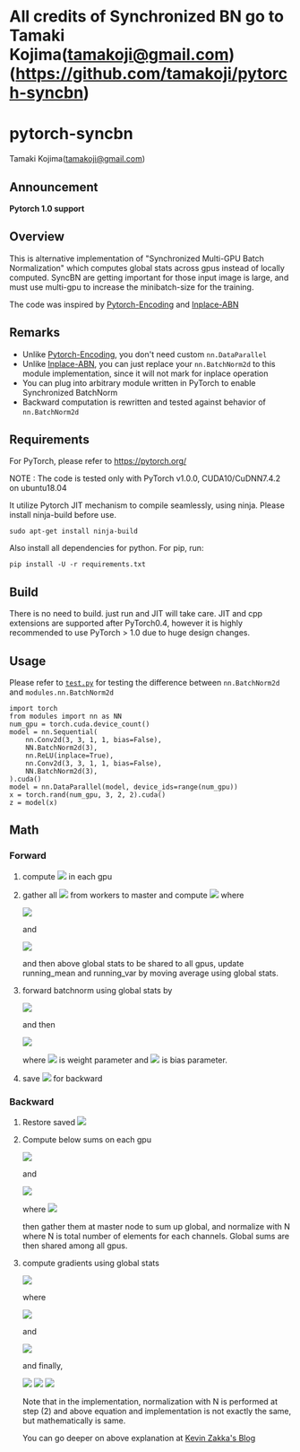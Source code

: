 # All credits of Synchronized BN go to Tamaki Kojima(tamakoji@gmail.com) (https://github.com/tamakoji/pytorch-syncbn)
# pytorch-syncbn

Tamaki Kojima(tamakoji@gmail.com)

## Announcement

**Pytorch 1.0 support**

## Overview
This is alternative implementation of "Synchronized Multi-GPU Batch Normalization" which computes global stats across gpus instead of locally computed. SyncBN are getting important for those input image is large, and must use multi-gpu to increase the minibatch-size for the training.

The code was inspired by [Pytorch-Encoding](https://github.com/zhanghang1989/PyTorch-Encoding) and [Inplace-ABN](https://github.com/mapillary/inplace_abn)

## Remarks
- Unlike [Pytorch-Encoding](https://github.com/zhanghang1989/PyTorch-Encoding), you don't need custom `nn.DataParallel`
- Unlike [Inplace-ABN](https://github.com/mapillary/inplace_abn), you can just replace your `nn.BatchNorm2d` to this module implementation, since it will not mark for inplace operation
- You can plug into arbitrary module written in PyTorch to enable Synchronized BatchNorm
- Backward computation is rewritten and tested against behavior of `nn.BatchNorm2d`

## Requirements
For PyTorch, please refer to https://pytorch.org/

NOTE : The code is tested only with PyTorch v1.0.0, CUDA10/CuDNN7.4.2 on ubuntu18.04

It utilize Pytorch JIT mechanism to compile seamlessly, using ninja. Please install ninja-build before use.

```
sudo apt-get install ninja-build
```

Also install all dependencies for python. For pip, run:


```
pip install -U -r requirements.txt
```

## Build

There is no need to build. just run and JIT will take care.
JIT and cpp extensions are supported after PyTorch0.4, however it is highly recommended to use PyTorch > 1.0 due to huge design changes.

## Usage

Please refer to [`test.py`](test.py) for testing the difference between `nn.BatchNorm2d` and `modules.nn.BatchNorm2d`

```
import torch
from modules import nn as NN
num_gpu = torch.cuda.device_count()
model = nn.Sequential(
    nn.Conv2d(3, 3, 1, 1, bias=False),
    NN.BatchNorm2d(3),
    nn.ReLU(inplace=True),
    nn.Conv2d(3, 3, 1, 1, bias=False),
    NN.BatchNorm2d(3),
).cuda()
model = nn.DataParallel(model, device_ids=range(num_gpu))
x = torch.rand(num_gpu, 3, 2, 2).cuda()
z = model(x)
```

## Math

### Forward
1. compute <img src="https://latex.codecogs.com/gif.latex?\sum{x_i},\sum{x_i^2}"/> in each gpu
2. gather all <img src="https://latex.codecogs.com/gif.latex?\sum{x_i},\sum{x_i^2}"/> from workers to master and compute <img src="https://latex.codecogs.com/gif.latex?\mu,\sigma"/> where

    <img src="https://latex.codecogs.com/gif.latex?\mu=\frac{\sum{x_i}}{N}"/>

    and

    <img src="https://latex.codecogs.com/gif.latex?\sigma^2=\frac{\sum{x_i^2}-\mu\sum{x_i}}{N}"/></a>

    and then above global stats to be shared to all gpus, update running_mean and running_var by moving average using global stats.

3. forward batchnorm using global stats by

    <img src="https://latex.codecogs.com/gif.latex?\hat{x_i}=\frac{x_i-\mu}{\sqrt{\sigma^2&plus;\epsilon}}"/>

    and then

    <img src="https://latex.codecogs.com/gif.latex?y_i=\gamma\cdot\hat{x_i}&plus;\beta"/>

    where <img src="https://latex.codecogs.com/gif.latex?\gamma"/> is weight parameter and <img src="https://latex.codecogs.com/gif.latex?\beta"/> is bias parameter.

4. save <img src="https://latex.codecogs.com/gif.latex?x,&space;\gamma\&space;\beta,&space;\mu,&space;\sigma^2"/> for backward

### Backward

1. Restore saved <img src="https://latex.codecogs.com/gif.latex?x,&space;\gamma\&space;\beta,&space;\mu,&space;\sigma^2"/>

2. Compute below sums on each gpu

    <img src="https://latex.codecogs.com/gif.latex?\sum_{i=1}^{N_j}(\frac{dJ}{dy_i})"/>

    and

    <img src="https://latex.codecogs.com/gif.latex?\sum_{i=1}^{N_j}(\frac{dJ}{dy_i}\cdot\hat{x_i})"/>

    where <img src="https://latex.codecogs.com/gif.latex?j\in[0,1,....,num\_gpu]"/>

    then gather them at master node to sum up global, and normalize with N where N is total number of elements for each channels. Global sums are then shared among all gpus.

3. compute gradients using global stats

    <img src="https://latex.codecogs.com/gif.latex?\frac{dJ}{dx_i},&space;\frac{dJ}{d\gamma},&space;\frac{dJ}{d\beta}&space;"/>

    where

    <img src="https://latex.codecogs.com/gif.latex?\frac{dJ}{d\gamma}=\sum_{i=1}^{N}(\frac{dJ}{dy_i}\cdot\hat{x_i})"/>

    and

    <img src="https://latex.codecogs.com/gif.latex?\frac{dJ}{d\beta}=\sum_{i=1}^{N}(\frac{dJ}{dy_i})"/>

    and finally,

    <img src="https://latex.codecogs.com/gif.latex?\frac{dJ}{dx_i}=\frac{dJ}{d\hat{x_i}}\frac{d\hat{x_i}}{dx_i}+\frac{dJ}{d\mu_i}\frac{d\mu_i}{dx_i}+\frac{dJ}{d\sigma^2_i}\frac{d\sigma^2_i}{dx_i}"/>  

    <img src="https://latex.codecogs.com/gif.latex?=\frac{1}{N\sqrt{(\sigma^2+\epsilon)}}(N\frac{dJ}{d\hat{x_i}}-\sum_{j=1}^{N}(\frac{dJ}{d\hat{x_j}})-\hat{x_i}\sum_{j=1}^{N}(\frac{dJ}{d\hat{x_j}}\hat{x_j}))"/>  

    <img src="https://latex.codecogs.com/gif.latex?=\frac{\gamma}{N\sqrt{(\sigma^2+\epsilon)}}(N\frac{dJ}{dy_i}-\sum_{j=1}^{N}(\frac{dJ}{dy_j})-\hat{x_i}\sum_{j=1}^{N}(\frac{dJ}{dy_j}\hat{x_j}))"/>  

   Note that in the implementation, normalization with N is performed at step (2) and above equation and implementation is not exactly the same, but mathematically is same.

   You can go deeper on above explanation at [Kevin Zakka's Blog](https://kevinzakka.github.io/2016/09/14/batch_normalization/)
